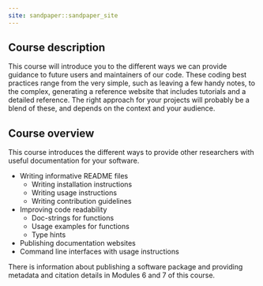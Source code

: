 ```yaml
---
site: sandpaper::sandpaper_site
---
```


## Course description

This course will introduce you to the different ways we can provide guidance to future users and maintainers of our code. These coding best practices range from the very simple, such as leaving a few handy notes, to the complex, generating a reference website that includes tutorials and a detailed reference. The right approach for your projects will probably be a blend of these, and depends on the context and your audience.

## Course overview

This course introduces the different ways to provide other researchers with useful documentation for your software.

- Writing informative README files
  * Writing installation instructions
  * Writing usage instructions
  * Writing contribution guidelines
- Improving code readability
  * Doc-strings for functions
  * Usage examples for functions
  * Type hints
- Publishing documentation websites
- Command line interfaces with usage instructions

There is information about publishing a software package and providing metadata and citation details in Modules 6 and 7 of this course.

[workbench]: https://carpentries.github.io/sandpaper-docs
